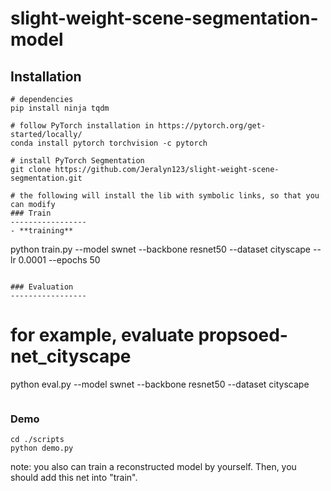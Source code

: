 # slight-weight-scene-segmentation-model

## Installation
```
# dependencies
pip install ninja tqdm

# follow PyTorch installation in https://pytorch.org/get-started/locally/
conda install pytorch torchvision -c pytorch

# install PyTorch Segmentation
git clone https://github.com/Jeralyn123/slight-weight-scene-segmentation.git

# the following will install the lib with symbolic links, so that you can modify
### Train
-----------------
- **training**
```
python train.py --model swnet --backbone resnet50 --dataset cityscape --lr 0.0001 --epochs 50
```

### Evaluation
-----------------
```
# for example, evaluate propsoed-net_cityscape
python eval.py --model swnet --backbone resnet50 --dataset cityscape
```
```
### Demo
```
cd ./scripts
python demo.py 
```
note: you also can train a reconstructed model by yourself. Then, you should add this net into "train". 
